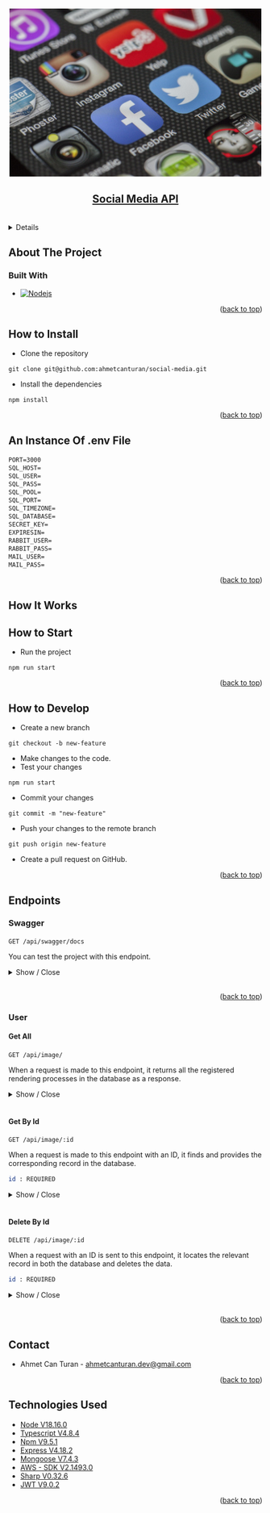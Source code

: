 

<a name="readme-top"></a>

<br />
<div align="center">
  <a href="#">
    <img src="docs/images/social-media.jpeg" alt="Logo" width="500" 
  </a>
<br/>
  <h2 align="center">Social Media API</h2>

</div>
<br/>
<!-- TABLE OF CONTENTS -->
<details>
  <summary>Table of Contents</summary>
  <ol>
    <li>
      <a href="#about-the-project">About The Project</a>
    </li>
    <li>
      <a href="#how-to-install">How to Install</a>
    </li>
     <li><a href="#an-instance-of-env-file">An Instance Of .env File</a></li>
     <li><a href="#how-it-works">How It Works</a></li>
    <li><a href="#how-to-start">How to Start</a></li>
    <li><a href="#how-to-develop">How to Develop</a></li>
    <li><a href="#endpoints">Endpoints</a>
    <ol>
    <li><a href="#swagger">Swagger</a></li>
    <li><a href="#core">Core</a></li>
    <li><a href="#image-crud">Image Crud</a></li>
    </ol>
    </li>
    <li><a href="#contact">Contact</a></li>
    <li><a href="#technologies-used">Technologies Used</a></li>
  </ol>
</details>

<!-- ABOUT THE PROJECT -->

## About The Project



### Built With

- [![Nodejs][node.js]][nodejs-url]

<!-- GETTING STARTED -->

<p align="right">(<a href="#readme-top">back to top</a>)</p>

## How to Install

- Clone the repository

```
git clone git@github.com:ahmetcanturan/social-media.git
```

- Install the dependencies

```
npm install
```

<p align="right">(<a href="#readme-top">back to top</a>)</p>

## An Instance Of .env File

```
PORT=3000
SQL_HOST=
SQL_USER=
SQL_PASS=
SQL_POOL=
SQL_PORT=
SQL_TIMEZONE=
SQL_DATABASE=
SECRET_KEY=
EXPIRESIN=
RABBIT_USER=
RABBIT_PASS=
MAIL_USER=
MAIL_PASS=

```

<p align="right">(<a href="#readme-top">back to top</a>)</p>

## How It Works



## How to Start

- Run the project

```
npm run start
```

<p align="right">(<a href="#readme-top">back to top</a>)</p>


## How to Develop

- Create a new branch

```
git checkout -b new-feature
```

- Make changes to the code.
- Test your changes

```
npm run start
```

- Commit your changes

```
git commit -m "new-feature"
```

- Push your changes to the remote branch

```
git push origin new-feature
```

- Create a pull request on GitHub.
<p align="right">(<a href="#readme-top">back to top</a>)</p>


## Endpoints

### Swagger

`GET /api/swagger/docs` <br/>

You can test the project with this endpoint.


<details>
  
<summary>
Show / Close
</summary >

    curl -X GET http://localhost:3030/api/swagger/docs -H


</details>


<br/>




<p align="right">(<a href="#readme-top">back to top</a>)</p>

### User

#### Get All

`GET /api/image/` <br/>

When a request is made to this endpoint, it returns all the registered rendering processes in the database as a response.


<details>
  
<summary>
Show / Close
</summary >

    curl -X GET http://localhost:3030/api/image/ -H "Authorization: Bearer YOUR_BEARER_TOKEN"


</details>

<br/>

#### Get By Id

`GET /api/image/:id` <br/>

When a request is made to this endpoint with an ID, it finds and provides the corresponding record in the database.

```bash
id : REQUIRED
```

<details>
  
<summary>
Show / Close
</summary >

    curl -X GET http://localhost:3030/api/image/<OBJECT_ID> -H "Authorization: Bearer YOUR_BEARER_TOKEN"


</details>

<br/>

#### Delete By Id

`DELETE /api/image/:id` <br/>

When a request with an ID is sent to this endpoint, it locates the relevant record in both the database  and deletes the data.

```bash
id : REQUIRED
```

<details>
  
<summary>
Show / Close
</summary >

    curl -X DELETE http://localhost:3030/api/image/<OBJECT_ID> -H "Authorization: Bearer YOUR_BEARER_TOKEN"


</details>

<br/>

<p align="right">(<a href="#">back to top</a>)</p>

<!-- CONTACT -->

## Contact

- Ahmet Can Turan - ahmetcanturan.dev@gmail.com


<!-- ACKNOWLEDGMENTS -->
<p align="right">(<a href="#readme-top">back to top</a>)</p>

## Technologies Used

- [Node V18.16.0](https://nodejs.org/en)
- [Typescript V4.8.4](https://www.typescriptlang.org/)
- [Npm V9.5.1](https://www.npmjs.com/)
- [Express V4.18.2](https://www.npmjs.com/package/express)
- [Mongoose V7.4.3](https://mongoosejs.com/)
- [AWS - SDK V2.1493.0](https://www.npmjs.com/package/aws-sdk)
- [Sharp V0.32.6](https://sharp.pixelplumbing.com/)
- [JWT V9.0.2](https://jwt.io/)

<p align="right">(<a href="#readme-top">back to top</a>)</p>

<!-- MARKDOWN LINKS & IMAGES -->
<!-- https://www.markdownguide.org/basic-syntax/#reference-style-links -->

[contributors-shield]: https://img.shields.io/github/contributors/othneildrew/Best-README-Template.svg?style=for-the-badge
[contributors-url]: https://github.com/othneildrew/Best-README-Template/graphs/contributors
[forks-shield]: https://img.shields.io/github/forks/othneildrew/Best-README-Template.svg?style=for-the-badge
[forks-url]: https://github.com/othneildrew/Best-README-Template/network/members
[stars-shield]: https://img.shields.io/github/stars/othneildrew/Best-README-Template.svg?style=for-the-badge
[stars-url]: https://github.com/othneildrew/Best-README-Template/stargazers
[issues-shield]: https://img.shields.io/github/issues/othneildrew/Best-README-Template.svg?style=for-the-badge
[issues-url]: https://github.com/trt-digital/trt-world-cms-missing-article-tracer/issues
[license-shield]: https://img.shields.io/github/license/othneildrew/Best-README-Template.svg?style=for-the-badge
[license-url]: https://github.com/othneildrew/Best-README-Template/blob/master/LICENSE.txt
[linkedin-shield]: https://img.shields.io/badge/-LinkedIn-black.svg?style=for-the-badge&logo=linkedin&colorB=555
[linkedin-url]: https://linkedin.com/in/othneildrew
[product-screenshot]: docs/images/screenshot.png
[node.js]: https://img.shields.io/badge/node.js-6DA55F?style=for-the-badge&logo=node.js&logoColor=white
[nodejs-url]: https://nodejs.org/en
